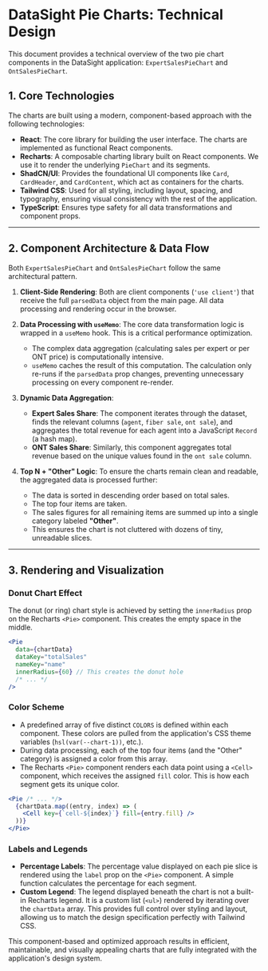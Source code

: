 # DataSight Pie Charts: Technical Design

This document provides a technical overview of the two pie chart components in the DataSight application: `ExpertSalesPieChart` and `OntSalesPieChart`.

## 1. Core Technologies

The charts are built using a modern, component-based approach with the following technologies:

-   **React**: The core library for building the user interface. The charts are implemented as functional React components.
-   **Recharts**: A composable charting library built on React components. We use it to render the underlying `PieChart` and its segments.
-   **ShadCN/UI**: Provides the foundational UI components like `Card`, `CardHeader`, and `CardContent`, which act as containers for the charts.
-   **Tailwind CSS**: Used for all styling, including layout, spacing, and typography, ensuring visual consistency with the rest of the application.
-   **TypeScript**: Ensures type safety for all data transformations and component props.

---

## 2. Component Architecture & Data Flow

Both `ExpertSalesPieChart` and `OntSalesPieChart` follow the same architectural pattern.

1.  **Client-Side Rendering**: Both are client components (`'use client'`) that receive the full `parsedData` object from the main page. All data processing and rendering occur in the browser.

2.  **Data Processing with `useMemo`**: The core data transformation logic is wrapped in a `useMemo` hook. This is a critical performance optimization.
    -   The complex data aggregation (calculating sales per expert or per ONT price) is computationally intensive.
    -   `useMemo` caches the result of this computation. The calculation only re-runs if the `parsedData` prop changes, preventing unnecessary processing on every component re-render.

3.  **Dynamic Data Aggregation**:
    -   **Expert Sales Share**: The component iterates through the dataset, finds the relevant columns (`agent`, `fiber sale`, `ont sale`), and aggregates the total revenue for each agent into a JavaScript `Record` (a hash map).
    -   **ONT Sales Share**: Similarly, this component aggregates total revenue based on the unique values found in the `ont sale` column.

4.  **Top N + "Other" Logic**: To ensure the charts remain clean and readable, the aggregated data is processed further:
    -   The data is sorted in descending order based on total sales.
    -   The top four items are taken.
    -   The sales figures for all remaining items are summed up into a single category labeled **"Other"**.
    -   This ensures the chart is not cluttered with dozens of tiny, unreadable slices.

---

## 3. Rendering and Visualization

### Donut Chart Effect

The donut (or ring) chart style is achieved by setting the `innerRadius` prop on the Recharts `<Pie>` component. This creates the empty space in the middle.

```jsx
<Pie
  data={chartData}
  dataKey="totalSales"
  nameKey="name"
  innerRadius={60} // This creates the donut hole
  /* ... */
/>
```

### Color Scheme

-   A predefined array of five distinct `COLORS` is defined within each component. These colors are pulled from the application's CSS theme variables (`hsl(var(--chart-1))`, etc.).
-   During data processing, each of the top four items (and the "Other" category) is assigned a color from this array.
-   The Recharts `<Pie>` component renders each data point using a `<Cell>` component, which receives the assigned `fill` color. This is how each segment gets its unique color.

```jsx
<Pie /* ... */>
  {chartData.map((entry, index) => (
    <Cell key={`cell-${index}`} fill={entry.fill} />
  ))}
</Pie>
```

### Labels and Legends

-   **Percentage Labels**: The percentage value displayed on each pie slice is rendered using the `label` prop on the `<Pie>` component. A simple function calculates the percentage for each segment.
-   **Custom Legend**: The legend displayed beneath the chart is not a built-in Recharts legend. It is a custom list (`<ul>`) rendered by iterating over the `chartData` array. This provides full control over styling and layout, allowing us to match the design specification perfectly with Tailwind CSS.

This component-based and optimized approach results in efficient, maintainable, and visually appealing charts that are fully integrated with the application's design system.
